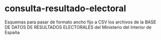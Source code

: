 consulta-resultado-electoral
============================

Esquemas para pasar de formato ancho fijo a CSV los archivos de la BASE DE DATOS DE RESULTADOS ELECTORALES del Ministerio del Interior de España
